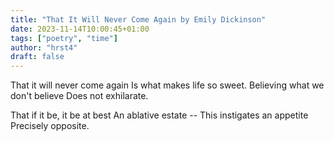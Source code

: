 ```yaml
---
title: "That It Will Never Come Again by Emily Dickinson"
date: 2023-11-14T10:00:45+01:00
tags: ["poetry", "time"]
author: "hrst4"
draft: false
---
```

That it will never come again
Is what makes life so sweet.
Believing what we don't believe
Does not exhilarate.

That if it be, it be at best
An ablative estate --
This instigates an appetite
Precisely opposite.